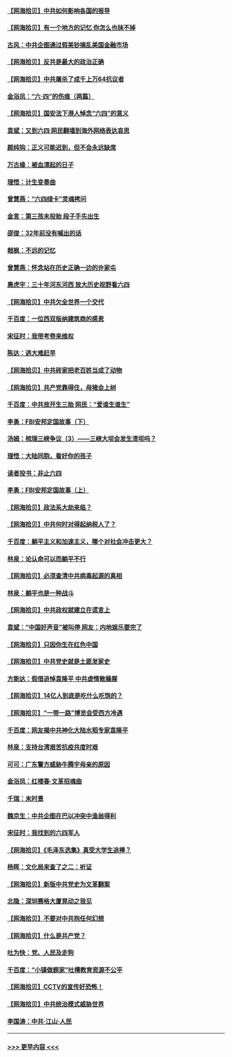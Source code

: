 #### [【网海拾贝】中共如何影响各国的报导](../pages/nsc993/n13012599.md?t=06102252) 
#### [【网海拾贝】有一个地方的记忆 你怎么也抹不掉](../pages/nsc993/n13009802.md?t=06102252) 
#### [古风：中共企图通过假美钞搞乱美国金融市场](../pages/nsc993/n13009626.md?t=06102252) 
#### [【网海拾贝】反共是最大的政治正确](../pages/nsc993/n13007051.md?t=06102252) 
#### [【网海拾贝】中共屠杀了成千上万64抗议者](../pages/nsc993/n13002713.md?t=06102252) 
#### [金浴凤：“六·四”的伤痕（两篇）](../pages/nsc993/n13001719.md?t=06102252) 
#### [【网海拾贝】国安法下港人悼念“六四”的意义](../pages/nsc993/n13001039.md?t=06102252) 
#### [袁斌：又到六四 网民翻墙到海外网络表达哀思](../pages/nsc993/n13000995.md?t=06102252) 
#### [颜纯钩：正义可能迟到，但不会永远缺席](../pages/nsc993/n13000920.md?t=06102252) 
#### [万古缘：被血漂起的日子](../pages/nsc993/n13000914.md?t=06102252) 
#### [理悟：计生变奏曲](../pages/nsc993/n13000414.md?t=06102252) 
#### [曾慧燕：“六四绿卡”灵魂拷问](../pages/nsc993/n13000277.md?t=06102252) 
#### [金言：第三孩未投胎 段子手先出生](../pages/nsc993/n13000215.md?t=06102252) 
#### [邵俊：32年前没有喊出的话](../pages/nsc993/n13000181.md?t=06102252) 
#### [戟枫：不远的记忆](../pages/nsc993/n13000121.md?t=06102252) 
#### [曾慧燕：怀念站在历史正确一边的许家屯](../pages/nsc993/n13000073.md?t=06102252) 
#### [惠虎宇：三十年河东河西 放大历史视野看六四](../pages/nsc993/n13000018.md?t=06102252) 
#### [【网海拾贝】中共欠全世界一个交代](../pages/nsc993/n12998706.md?t=06102252) 
#### [千百度：一位西双版纳建筑商的感恩](../pages/nsc993/n12998487.md?t=06102252) 
#### [宋征时：我带考卷来维权](../pages/nsc993/n12994088.md?t=06102252) 
#### [陈达：逃大难赶早](../pages/nsc993/n12993569.md?t=06102252) 
#### [【网海拾贝】中共砖家把老百姓当成了动物](../pages/nsc993/n12993483.md?t=06102252) 
#### [【网海拾贝】共产党靠得住，母猪会上树](../pages/nsc993/n12990730.md?t=06102252) 
#### [千百度：中共放开生三胎 网民：“爱谁生谁生”](../pages/nsc993/n12990644.md?t=06102252) 
#### [李勇：FBI安邦定国故事（下）](../pages/nsc993/n12987854.md?t=06102252) 
#### [汤姆：梳理三峡争议（3）——三峡大坝会发生溃坝吗？](../pages/nsc993/n12989806.md?t=06102252) 
#### [理悟：大陆同胞，看好你的孩子](../pages/nsc993/n12989778.md?t=06102252) 
#### [读者投书：非止六四](../pages/nsc993/n12989673.md?t=06102252) 
#### [李勇：FBI安邦定国故事（上）](../pages/nsc993/n12987749.md?t=06102252) 
#### [【网海拾贝】政法系大劫来临？](../pages/nsc993/n12987596.md?t=06102252) 
#### [【网海拾贝】中共何时对得起纳税人了？](../pages/nsc993/n12985578.md?t=06102252) 
#### [千百度：躺平主义和加速主义，哪个对社会冲击更大？](../pages/nsc993/n12985512.md?t=06102252) 
#### [林泉：论认命可以而躺平不行](../pages/nsc993/n12985505.md?t=06102252) 
#### [【网海拾贝】必须查清中共病毒起源的真相](../pages/nsc993/n12984276.md?t=06102252) 
#### [林泉：躺平也是一种战斗](../pages/nsc993/n12984194.md?t=06102252) 
#### [【网海拾贝】中共政权就建立在谎言上](../pages/nsc993/n12981880.md?t=06102252) 
#### [袁斌：“中国好声音”被叫停 网友：内地娱乐要完了](../pages/nsc993/n12981826.md?t=06102252) 
#### [【网海拾贝】只因你生在红色中国](../pages/nsc993/n12979096.md?t=06102252) 
#### [【网海拾贝】中共党史就是土匪发家史](../pages/nsc993/n12976478.md?t=06102252) 
#### [方能达：假借追悼袁隆平 中共虚情散臊腥](../pages/nsc993/n12976396.md?t=06102252) 
#### [【网海拾贝】14亿人到底是吃什么吃饱的？](../pages/nsc993/n12974125.md?t=06102252) 
#### [【网海拾贝】“一带一路”博览会受西方冷遇](../pages/nsc993/n12971787.md?t=06102252) 
#### [千百度：网友揭中共神化大陆水稻专家袁隆平](../pages/nsc993/n12971733.md?t=06102252) 
#### [林泉：支持台湾艰苦抗疫共度时艰](../pages/nsc993/n12971350.md?t=06102252) 
#### [可可：广东警方威胁牛腾宇母亲的原因](../pages/nsc993/n12971100.md?t=06102252) 
#### [金浴凤：红楼春·文革招魂曲](../pages/nsc993/n12970354.md?t=06102252) 
#### [千瑞：末时景](../pages/nsc993/n12970337.md?t=06102252) 
#### [魏京生：中共企图在巴以冲突中渔翁得利](../pages/nsc993/n12970286.md?t=06102252) 
#### [宋征时：我找到的六四军人](../pages/nsc993/n12970213.md?t=06102252) 
#### [【网海拾贝】《毛泽东选集》真受大学生追捧？](../pages/nsc993/n12968779.md?t=06102252) 
#### [杨晖：文化局来查了之二：听证](../pages/nsc993/n12966528.md?t=06102252) 
#### [【网海拾贝】新版中共党史为文革翻案](../pages/nsc993/n12967526.md?t=06102252) 
#### [北隐：深圳赛格大厦晃动之我见](../pages/nsc993/n12967393.md?t=06102252) 
#### [【网海拾贝】不要对中共抱任何幻想](../pages/nsc993/n12965222.md?t=06102252) 
#### [【网海拾贝】什么是共产党？](../pages/nsc993/n12962781.md?t=06102252) 
#### [吐为快：党、人民及走狗](../pages/nsc993/n12962747.md?t=06102252) 
#### [千百度：“小镇做题家”吐槽教育资源不公平](../pages/nsc993/n12962705.md?t=06102252) 
#### [【网海拾贝】CCTV的宣传好恐怖！](../pages/nsc993/n12959984.md?t=06102252) 
#### [【网海拾贝】中共统治模式威胁世界](../pages/nsc993/n12957622.md?t=06102252) 
#### [李国涛：中共‧江山‧人民](../pages/nsc993/n12957502.md?t=06102252) 

----
#### [ >>> 更早内容 <<< ](../indexes/nsc993-earlier.md)
